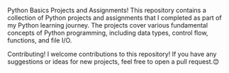 Python Basics Projects and Assignments!
This repository contains a collection of Python projects and assignments that I completed as part of my Python learning journey. The projects cover various fundamental concepts of Python programming, including data types, control flow, functions, and file I/O.

Contributing!
I welcome contributions to this repository! If you have any suggestions or ideas for new projects, feel free to open a pull request.😊
